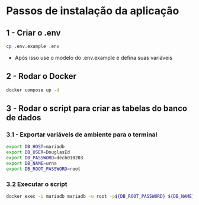 # Passos de instalação da aplicação

## 1 - Criar o .env

```bash
cp .env.example .env
```
- Após isso use o modelo do .env.example e defina suas variáveis

## 2 - Rodar o Docker
``` bash
docker compose up -d
```

## 3 - Rodar o script para criar as tabelas do banco de dados

### 3.1 - Exportar variáveis de ambiente para o terminal

``` bash
export DB_HOST=mariadb
export DB_USER=DouglasEd
export DB_PASSWORD=decb010203
export DB_NAME=urna
export DB_ROOT_PASSWORD=root
```

### 3.2 Executar o script 

``` bash
docker exec -i mariadb mariadb -u root -p${DB_ROOT_PASSWORD} ${DB_NAME} < /caminho/Urna2025/urna.sql
```
